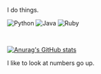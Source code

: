 I do things.

![Python](https://img.shields.io/badge/Python-3776AB?style=for-the-badge&logo=python&logoColor=white)
![Java](https://img.shields.io/badge/java-%23ED8B00.svg?style=for-the-badge&logo=openjdk&logoColor=white)
![Ruby](https://img.shields.io/badge/Ruby-CC342D?style=for-the-badge&logo=ruby&logoColor=white)

<br>

[![Anurag's GitHub stats](https://github-readme-stats.vercel.app/api?username=Gerseneck&show_icons=true&theme=dracula)](https://github.com/Gerseneck/Gerseneck)

I like to look at numbers go up.

